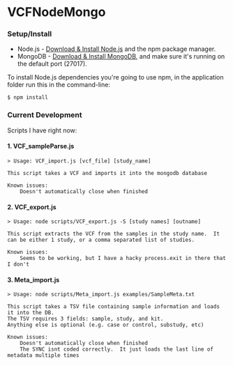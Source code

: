 # VCFNodeMongo

### Setup/Install

* Node.js - [Download & Install Node.js](http://www.nodejs.org/download/) and the npm package manager.
* MongoDB - [Download & Install MongoDB](http://www.mongodb.org/downloads), and make sure it's running on the default port (27017).

To install Node.js dependencies you're going to use npm, in the application folder run this in the command-line:
```
$ npm install
```


### Current Development

Scripts I have right now:

#### 1. VCF_sampleParse.js
	
	> Usage: VCF_import.js [vcf_file] [study_name]

	This script takes a VCF and imports it into the mongodb database

	Known issues:
		Doesn't automatically close when finished

#### 2. VCF_export.js  
	> Usage: node scripts/VCF_export.js -S [study names] [outname]

	This script extracts the VCF from the samples in the study name.  It can be either 1 study, or a comma separated list of studies.

	Known issues:
		Seems to be working, but I have a hacky process.exit in there that I don't


#### 3. Meta_import.js
	> Usage: node scripts/Meta_import.js examples/SampleMeta.txt

	This script takes a TSV file containing sample information and loads it into the DB.
	The TSV requires 3 fields: sample, study, and kit.
	Anything else is optional (e.g. case or control, substudy, etc)

	Known issues:
		Doesn't automatically close when finished
		The SYNC isnt coded correctly.  It just loads the last line of metadata multiple times
